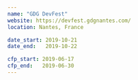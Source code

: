 ```yaml
---
name: "GDG DevFest"
website: https://devfest.gdgnantes.com/
location: Nantes, France

date_start: 2019-10-21
date_end:   2019-10-22

cfp_start: 2019-06-17
cfp_end:   2019-06-30
---
```


